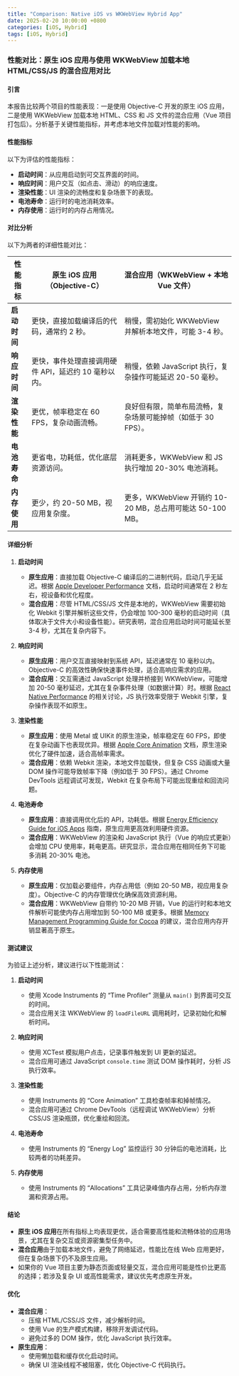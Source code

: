 ```yaml
---
title: "Comparison: Native iOS vs WKWebView Hybrid App"
date: 2025-02-20 10:00:00 +0800
categories: [iOS, Hybrid]
tags: [iOS, Hybrid]
---
```

### 性能对比：原生 iOS 应用与使用 WKWebView 加载本地 HTML/CSS/JS 的混合应用对比

#### 引言

本报告比较两个项目的性能表现：一是使用 Objective-C 开发的原生 iOS 应用，二是使用 WKWebView 加载本地 HTML、CSS 和 JS 文件的混合应用（Vue 项目打包后）。分析基于关键性能指标，并考虑本地文件加载对性能的影响。

#### 性能指标

以下为评估的性能指标：

- **启动时间**：从应用启动到可交互界面的时间。
- **响应时间**：用户交互（如点击、滑动）的响应速度。
- **渲染性能**：UI 渲染的流畅度和复杂场景下的表现。
- **电池寿命**：运行时的电池消耗效率。
- **内存使用**：运行时的内存占用情况。

#### 对比分析

以下为两者的详细性能对比：

| **性能指标** | **原生 iOS 应用（Objective-C）**               | **混合应用（WKWebView + 本地 Vue 文件）**               |
| ------------------ | ---------------------------------------------------- | ------------------------------------------------------------- |
| **启动时间** | 更快，直接加载编译后的代码，通常约 2 秒。            | 稍慢，需初始化 WKWebView 并解析本地文件，可能 3-4 秒。        |
| **响应时间** | 更快，事件处理直接调用硬件 API，延迟约 10 毫秒以内。 | 稍慢，依赖 JavaScript 执行，复杂操作可能延迟 20-50 毫秒。     |
| **渲染性能** | 更优，帧率稳定在 60 FPS，复杂动画流畅。              | 良好但有限，简单布局流畅，复杂场景可能掉帧（如低于 30 FPS）。 |
| **电池寿命** | 更省电，功耗低，优化底层资源访问。                   | 消耗更多，WKWebView 和 JS 执行增加 20-30% 电池消耗。          |
| **内存使用** | 更少，约 20-50 MB，视应用复杂度。                    | 更多，WKWebView 开销约 10-20 MB，总占用可能达 50-100 MB。     |

#### 详细分析

1. **启动时间**

   - **原生应用**：直接加载 Objective-C 编译后的二进制代码，启动几乎无延迟。根据 [Apple Developer Performance](https://developer.apple.com/documentation/xcode/optimizing-the-launch-performance-of-your-app) 文档，启动时间通常在 2 秒左右，视设备和优化程度。
   - **混合应用**：尽管 HTML/CSS/JS 文件是本地的，WKWebView 需要初始化 Webkit 引擎并解析这些文件，仍会增加 100-300 毫秒的启动时间（具体取决于文件大小和设备性能）。研究表明，混合应用启动时间可能延长至 3-4 秒，尤其在复杂内容下。
2. **响应时间**

   - **原生应用**：用户交互直接映射到系统 API，延迟通常在 10 毫秒以内。Objective-C 的高效性确保快速事件处理，适合高响应需求的应用。
   - **混合应用**：交互需通过 JavaScript 处理并桥接到 WKWebView，可能增加 20-50 毫秒延迟，尤其在复杂事件处理（如数据计算）时。根据 [React Native Performance](https://reactnative.dev/docs/performance) 的相关讨论，JS 执行效率受限于 Webkit 引擎，复杂操作表现不如原生。
3. **渲染性能**

   - **原生应用**：使用 Metal 或 UIKit 的原生渲染，帧率稳定在 60 FPS，即使在复杂动画下也表现优异。根据 [Apple Core Animation](https://developer.apple.com/documentation/quartzcore/core-animation) 文档，原生渲染优化了硬件加速，适合高帧率需求。
   - **混合应用**：依赖 Webkit 渲染，本地文件加载快，但复杂 CSS 动画或大量 DOM 操作可能导致帧率下降（例如低于 30 FPS）。通过 Chrome DevTools 远程调试可发现，Webkit 在复杂布局下可能出现重绘和回流问题。
4. **电池寿命**

   - **原生应用**：直接调用优化后的 API，功耗低。根据 [Energy Efficiency Guide for iOS Apps](https://developer.apple.com/documentation/uikit/app_and_environment/managing_your_app_s_life_cycle/preparing_your_ui_to_run_in_the_background) 指南，原生应用更高效利用硬件资源。
   - **混合应用**：WKWebView 的渲染和 JavaScript 执行（Vue 的响应式更新）会增加 CPU 使用率，耗电更高。研究显示，混合应用在相同任务下可能多消耗 20-30% 电池。
5. **内存使用**

   - **原生应用**：仅加载必要组件，内存占用低（例如 20-50 MB，视应用复杂度）。Objective-C 的内存管理优化确保高效资源利用。
   - **混合应用**：WKWebView 自带约 10-20 MB 开销，Vue 的运行时和本地文件解析可能使内存占用增加到 50-100 MB 或更多。根据 [Memory Management Programming Guide for Cocoa](https://developer.apple.com/library/archive/documentation/Cocoa/Conceptual/MemoryMgmt/Articles/MemoryMgmt.html) 的建议，混合应用内存开销显著高于原生。

#### 测试建议

为验证上述分析，建议进行以下性能测试：

1. **启动时间**

   - 使用 Xcode Instruments 的 “Time Profiler” 测量从 `main()` 到界面可交互的时间。
   - 混合应用关注 WKWebView 的 `loadFileURL` 调用耗时，记录初始化和解析时间。
2. **响应时间**

   - 使用 XCTest 模拟用户点击，记录事件触发到 UI 更新的延迟。
   - 混合应用可通过 JavaScript `console.time` 测试 DOM 操作耗时，分析 JS 执行效率。
3. **渲染性能**

   - 使用 Instruments 的 “Core Animation” 工具检查帧率和掉帧情况。
   - 混合应用可通过 Chrome DevTools（远程调试 WKWebView）分析 CSS/JS 渲染瓶颈，优化重绘和回流。
4. **电池寿命**

   - 使用 Instruments 的 “Energy Log” 监控运行 30 分钟后的电池消耗，比较两者的功耗差异。
5. **内存使用**

   - 使用 Instruments 的 “Allocations” 工具记录峰值内存占用，分析内存泄漏和资源占用。

#### 结论

- **原生 iOS 应用**在所有指标上均表现更优，适合需要高性能和流畅体验的应用场景，尤其在复杂交互或资源密集型任务中。
- **混合应用**由于加载本地文件，避免了网络延迟，性能比在线 Web 应用更好，但在复杂场景下仍不及原生应用。
- 如果你的 Vue 项目主要为静态页面或轻量交互，混合应用可能是性价比更高的选择；若涉及复杂 UI 或高性能需求，建议优先考虑原生开发。

#### 优化

- **混合应用**：
  - 压缩 HTML/CSS/JS 文件，减少解析时间。
  - 使用 Vue 的生产模式构建，移除开发调试代码。
  - 避免过多的 DOM 操作，优化 JavaScript 执行效率。
- **原生应用**：
  - 使用懒加载和缓存优化启动时间。
  - 确保 UI 渲染线程不被阻塞，优化 Objective-C 代码执行。

